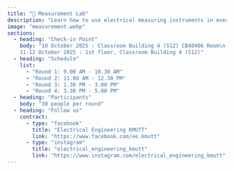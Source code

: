 ```yaml
---
title: "🔧 Measurement Lab"
description: "Learn how to use electrical measuring instruments in everyday applications.\nParticipants will get hands-on practice in testing and analyzing electrical systems — a vital foundation for solving real-life electrical problems."
image: "measurement.webp"
sections:
  - heading: "Check-in Point"
    body: "10 October 2025 : Classroom Building 4 (S12) CB40406 Room\n
    11-12 October 2025 : 1st floor, Classroom Building 4 (S12)"
  - heading: "Schedule"
    list:
      - "Round 1: 9.00 AM - 10.30 AM"
      - "Round 2: 11.00 AM - 12.30 PM"
      - "Round 3: 1.30 PM - 3.00 PM"
      - "Round 4: 3.30 PM - 5.00 PM"
  - heading: "Participants"
    body: "30 people per round"
  - heading: "Follow us"
    contract:
      - type: "facebook"
        title: "Electrical Engineering KMUTT"
        link: "https://www.facebook.com/ee.kmutt"
      - type: "instagram"
        title: "electrical_engineering_kmutt"
        link: "https://www.instagram.com/electrical_engineering_kmutt"
---
```

